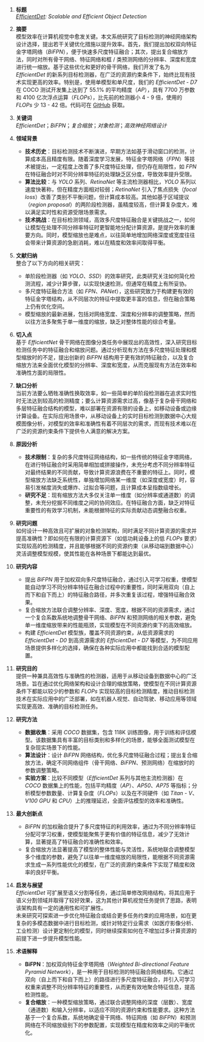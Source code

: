 1. **标题**  
   _[EfficientDet](EfficientDet.md): Scalable and Efficient Object Detection_
   
2. **摘要**  
   模型效率在计算机视觉中愈发关键。本文系统研究了目标检测的神经网络架构设计选择，提出若干关键优化措施以提升效率。首先，我们提出加权双向特征金字塔网络（_BiFPN_），便于快速多尺度特征融合；其次，提出复合缩放方法，同时对所有骨干网络、特征网络和框 / 类预测网络的分辨率、深度和宽度进行统一缩放。基于这些优化和更好的骨干网络，我们开发了名为 _EfficientDet_ 的新系列目标检测器，在广泛的资源约束条件下，始终比现有技术实现更高的效率。特别是，使用单模型和单尺度，我们的 _EfficientDet - D7_ 在 COCO 测试开发集上达到了 55.1% 的平均精度（_AP_），具有 7700 万参数和 4100 亿次浮点运算（_FLOPs_），比先前的检测器小 4 - 9 倍，使用的 _FLOPs_ 少 13 - 42 倍。代码可在 [GitHub](https://github.com/google/automl/tree/master/efficientdet) 获取。

3. **关键词**  
   _EfficientDet_；_BiFPN_；_复合缩放_；_对象检测_；_高效神经网络设计_

4. **领域背景**  
   - **技术历史**：目标检测技术不断演进，早期方法如基于滑动窗口的检测，计算成本高且精度有限。随着深度学习发展，特征金字塔网络（_FPN_）等技术被提出，一定程度上改善了多尺度特征处理，但仍存在局限性，如 _FPN_ 在特征融合时对不同分辨率特征的处理缺乏区分度，导致效率提升受限。  
   - **算法比较**：与 _YOLO_ 系列、_RetinaNet_ 等主流检测器相比，_YOLO_ 系列以速度快著称，但在精度方面相对较弱；_RetinaNet_ 引入了焦点损失（_focal loss_）改善了类别不平衡问题，但计算成本较高。其他如基于区域提议（_region proposal_）的两阶段检测器，虽精度较高，但计算复杂度大，难以满足实时性和资源受限场景需求。  
   - **技术挑战**：在目标检测领域，高效多尺度特征融合是关键挑战之一，如何让模型在处理不同分辨率特征时更智能地分配计算资源，是提升效率的重要方向。同时，模型缩放也是难点，以往简单地增加网络深度或宽度往往会带来计算资源的急剧消耗，难以在精度和效率间取得平衡。

5. **文献归纳**  
   整合了以下方向的相关研究：  
   - 单阶段检测器（如 _YOLO_、_SSD_）的效率研究，此类研究关注如何简化检测流程，减少计算步骤，以实现快速检测，但通常在精度上有所妥协。  
   - 多尺度特征融合方法（如 _FPN_、_PANet_），这些研究致力于构建更有效的特征金字塔结构，从不同层次的特征中提取更丰富的信息，但在融合策略上仍有优化空间。  
   - 模型缩放的最新进展，包括对网络宽度、深度和分辨率的调整策略，然而以往方法多聚焦于单一维度的缩放，缺乏对整体性能的综合考量。

6. **切入点**  
   基于 _EfficientNet_ 骨干网络在图像分类任务中展现出的高效性，深入研究目标检测任务中的特征融合和缩放问题。通过分析现有方法在多尺度特征处理和模型缩放时的不足，提出创新的 _BiFPN_ 结构用于更有效的特征融合，以及复合缩放方法来全面优化模型的分辨率、深度和宽度，从而克服现有方法在效率和准确性方面的局限性。

7. **缺口分析**  
   当前方法要么牺牲准确性换取效率，如一些简单的单阶段检测器在追求实时性时无法达到较高的检测精度；要么计算资源需求过高，像基于复杂骨干网络和多层特征融合结构的模型，难以部署在资源有限的设备上，如移动设备或边缘计算设备。在实际应用场景中，从移动设备上的实时目标检测到数据中心大规模图像分析，对模型的效率和准确性有着不同层次的需求，而现有技术难以在广泛的资源约束条件下提供令人满意的解决方案。

8. **原因分析**  
   - **技术限制**：复杂的多尺度特征网络结构，如一些传统的特征金字塔网络，在进行特征融合时采用简单相加或拼接操作，未充分考虑不同分辨率特征对最终结果的不同贡献，导致计算资源浪费在不重要的特征上。同时，模型缩放方法缺乏系统性，单独增加网络某一维度（如深度或宽度）时，容易引发梯度消失或爆炸、过拟合等问题，且计算成本呈指数级增长。  
   - **研究不足**：现有缩放方法大多仅关注单一维度（如分辨率或通道数）的调整，未充分挖掘不同维度之间的协同效应。在特征融合方面，缺乏对特征重要性的有效学习机制，未能根据特征的实际贡献动态调整融合权重。

9. **研究问题**  
   如何设计一种高效且可扩展的对象检测架构，同时满足不同计算资源的需求并提高准确性？即如何在有限的计算资源下（如低功耗设备上的低 _FLOPs_ 要求）实现较高的检测精度，并且能够根据不同的资源约束（从移动端到数据中心）灵活调整模型规模，使其性能在各种场景下都能达到最优。

10. **研究内容**  
    - 提出 _BiFPN_ 用于加权双向多尺度特征融合，通过引入可学习权重，使模型能自动学习不同分辨率特征在融合过程中的重要性，同时采用双向（自上而下和自下而上）的特征融合路径，并多次重复该过程，增强特征融合效果。  
    - 复合缩放方法联合调整分辨率、深度、宽度，根据不同的资源需求，通过一个复合系数系统地调整骨干网络、_BiFPN_ 和预测网络的相关参数，避免单一维度缩放带来的性能瓶颈，实现模型在不同资源约束下的高效缩放。  
    - 构建 _EfficientDet_ 模型族，覆盖不同资源约束，从低资源需求的 _EfficientDet - D0_ 到高资源需求的 _EfficientDet - D7_ 等模型，为不同应用场景提供多样化的选择，确保在各种实际应用中都能找到合适的模型配置。

11. **研究目的**  
    提供一种兼具高效性与准确性的检测器，适用于从移动设备到数据中心的广泛场景。旨在通过优化网络架构和设计合理的缩放策略，使模型在不同计算资源条件下都能以较少的参数和 _FLOPs_ 实现较高的目标检测精度，推动目标检测技术在实际应用中的广泛部署，如在机器人视觉、自动驾驶、移动应用等领域实现更高效、准确的目标检测任务。

12. **研究方法**  
    - **数据收集**：采用 _COCO_ 数据集，包含 118K 训练图像，用于训练和评估模型。该数据集具有丰富的目标类别和多样化的场景，能够全面测试模型在复杂现实场景下的性能。  
    - **算法设计**：设计 _BiFPN_ 网络结构，优化多尺度特征融合过程；提出复合缩放方法，确定不同网络组件（骨干网络、_BiFPN_、预测网络）在缩放时的参数调整策略。  
    - **实验方案**：比较不同模型（_EfficientDet_ 系列与其他主流检测器）在 _COCO_ 数据集上的性能，包括平均精度（_AP_）、_AP50_、_AP75_ 等指标；分析模型参数数量、计算复杂度（_FLOPs_）以及在不同硬件（如 _Titan - V_、_V100 GPU_ 和 _CPU_）上的推理延迟，全面评估模型的效率和准确性。

13. **最大创新点**  
    - _BiFPN_ 的加权融合提升了多尺度特征的利用效率，通过为不同分辨率特征分配可学习权重，使模型能聚焦于更有价值的特征信息，减少了无效计算，显著提高了特征融合的准确性和效率。  
    - 复合缩放方法显著提高了模型的整体性能与灵活性，系统地联合调整模型多个维度的参数，避免了以往单一维度缩放的局限性，能根据不同资源需求生成一系列性能优化的模型，在广泛的资源约束条件下实现了精度和效率的良好平衡。

14. **启发与展望**  
    _EfficientDet_ 可扩展至语义分割等任务，通过简单修改网络结构，将其应用于语义分割领域并取得了较好效果，这为其他计算机视觉任务提供了思路，表明该架构具有一定的通用性和可扩展性。  
    未来研究可探索进一步优化特征融合或结合更多任务约束的应用场景，如在更复杂的多模态数据中进行目标检测，或针对特定行业需求（如医疗影像分析、工业检测）设计更定制化的模型，同时继续探索如何在不增加过多计算资源的前提下进一步提升模型性能。

15. **术语解释**  
    - **BiFPN**：加权双向特征金字塔网络（_Weighted Bi-directional Feature Pyramid Network_），是一种用于目标检测的特征融合网络结构。它通过双向（自上而下和自下而上）的路径进行多尺度特征融合，并引入可学习权重来调整不同分辨率特征的重要性，从而更有效地聚合特征信息，提高检测性能。  
    - **复合缩放**：一种模型缩放策略，通过联合调整网络的深度（层数）、宽度（通道数）和输入分辨率，以适应不同的资源约束和性能要求。这种方法基于一个复合系数，系统地确定骨干网络、特征网络（如 _BiFPN_）和预测网络在不同缩放级别下的参数配置，实现模型在精度和效率之间的平衡优化。
